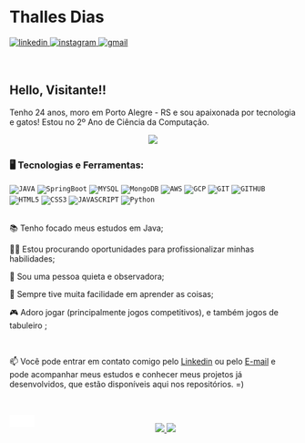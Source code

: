 

</br>
</br>

<div dsplay="inline-block">
 
 <h1 align="left">Thalles Dias</h1>
  <a href="https://www.linkedin.com/in/thallesdias/">
    <img align="lef" width="80px" src="https://i.ibb.co/RyZx12b/linkedin.png" alt="linkedin" style="vertical-align:top;">
  </a>
   <a href="https://www.instagram.com/thldias/">
    <img width="80px" src="https://i.ibb.co/qkGSp1D/instagram.png" alt="instagram" style="vertical-align:top;">
  </a> 
    </a>
   <a href="mailto:thallesdiask@gmail.com">
    <img width="80px" src="https://i.ibb.co/RgmQ2Bw/icons8-gmail-500.png" alt="gmail" style="vertical-align:top;">
  </a> 

</div>





</br>
</br>

## Hello, Visitante!!

Tenho 24 anos, moro em Porto Alegre - RS e sou apaixonada por tecnologia e gatos! Estou no 2º Ano de Ciência da Computação.

<p align="center">
  <img src="https://cdn.discordapp.com/attachments/845421129924739113/1052378574168010814/Bandolero.png" width="200">
</p>

### 🖥️ Tecnologias e Ferramentas: 

<code><img width="40px" src="https://cdn.jsdelivr.net/gh/devicons/devicon/icons/java/java-original.svg" title = "JAVA"/></code>
<code><img width="40px" src="https://cdn.jsdelivr.net/gh/devicons/devicon/icons/spring/spring-original.svg" title = "SpringBoot"/></code>
<code><img width="40px" src="https://cdn.jsdelivr.net/gh/devicons/devicon/icons/mysql/mysql-original.svg" title = "MYSQL"/></code>
<code><img width="40px" src="https://cdn.jsdelivr.net/gh/devicons/devicon/icons/mongodb/mongodb-original.svg" title = "MongoDB"/></code>
<code><img width="40px" src="https://cdn.jsdelivr.net/gh/devicons/devicon/icons/amazonwebservices/amazonwebservices-original.svg" title = "AWS"/></code>
<code><img width="40px" src="https://cdn.jsdelivr.net/gh/devicons/devicon/icons/googlecloud/googlecloud-original.svg" title = "GCP"/></code>
<code><img width="40px" src="https://cdn.jsdelivr.net/gh/devicons/devicon/icons/git/git-original.svg" title = "GIT"/></code>
<code><img width="40px" src="https://cdn.jsdelivr.net/gh/devicons/devicon/icons/github/github-original.svg" title = "GITHUB"/></code>
<code><img width="40px" src="https://cdn.jsdelivr.net/gh/devicons/devicon/icons/html5/html5-original-wordmark.svg" title = "HTML5"/></code>
<code><img width="40px" src="https://cdn.jsdelivr.net/gh/devicons/devicon/icons/css3/css3-original-wordmark.svg" title = "CSS3"/></code>
<code><img width="40px" src="https://cdn.jsdelivr.net/gh/devicons/devicon/icons/javascript/javascript-original.svg" title = "JAVASCRIPT"/></code>
<code><img width="40px" src="https://cdn.jsdelivr.net/gh/devicons/devicon/icons/python/python-original.svg" title = "Python"/></code>
</br>
</br>
<div display="inline-block">
 <p align="left">📚 Tenho focado meus estudos em Java;</p>
 <p align="left">🤞🏻 Estou procurando oportunidades para profissionalizar minhas habilidades;</p>
 <p align="left">👀 Sou uma pessoa quieta e observadora;</p>
 <p align="left">🧠 Sempre tive muita facilidade em aprender as coisas;</p>
 <p align="left">🎮 Adoro jogar (principalmente jogos competitivos), e também jogos de tabuleiro ;</p>
</div>



</br>

📫 Você pode entrar em contato comigo pelo [Linkedin](https://www.linkedin.com/in/thallesdias/) ou pelo [E-mail](thallesdiask@gmail.com) e pode acompanhar meus estudos e conhecer meus projetos já desenvolvidos, que estão disponíveis aqui nos repositórios. =)

</br>

<a href="https://www.linkedin.com/in/thallesdias" target="_blank"><img align="left" alt="LinkedIn" width="22px" src="https://github.com/Aakarsh-B/trying-repos/blob/master/linkedin.svg" />
<a href="https://www.instagram.com/thldias/" target="_blank"><img align="left" alt="Instagram" width="22px" src="https://github.com/Aakarsh-B/trying-repos/blob/master/insta.svg" />




##
<p align="center">
<a href="https://github.com/KrtOwl">
<img height="150em" src="https://github-readme-stats.vercel.app/api?username=KrtOwl&show_icons=true&theme=dracula&include_all_commits=true&count_private=true"/>
<img height="150em" src="https://github-readme-stats.vercel.app/api/top-langs/?username=KrtOwl&layout=compact&langs_count=7&theme=dracula"/>
</a>
</p>
